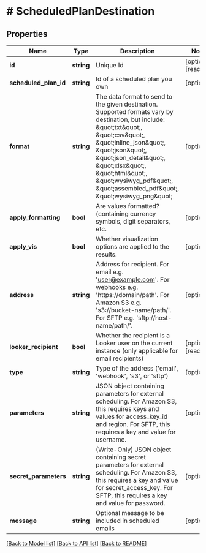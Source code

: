 # # ScheduledPlanDestination

## Properties

Name | Type | Description | Notes
------------ | ------------- | ------------- | -------------
**id** | **string** | Unique Id | [optional] [readonly]
**scheduled_plan_id** | **string** | Id of a scheduled plan you own | [optional]
**format** | **string** | The data format to send to the given destination. Supported formats vary by destination, but include: \&quot;txt\&quot;, \&quot;csv\&quot;, \&quot;inline_json\&quot;, \&quot;json\&quot;, \&quot;json_detail\&quot;, \&quot;xlsx\&quot;, \&quot;html\&quot;, \&quot;wysiwyg_pdf\&quot;, \&quot;assembled_pdf\&quot;, \&quot;wysiwyg_png\&quot; | [optional]
**apply_formatting** | **bool** | Are values formatted? (containing currency symbols, digit separators, etc. | [optional]
**apply_vis** | **bool** | Whether visualization options are applied to the results. | [optional]
**address** | **string** | Address for recipient. For email e.g. &#39;user@example.com&#39;. For webhooks e.g. &#39;https://domain/path&#39;. For Amazon S3 e.g. &#39;s3://bucket-name/path/&#39;. For SFTP e.g. &#39;sftp://host-name/path/&#39;. | [optional]
**looker_recipient** | **bool** | Whether the recipient is a Looker user on the current instance (only applicable for email recipients) | [optional] [readonly]
**type** | **string** | Type of the address (&#39;email&#39;, &#39;webhook&#39;, &#39;s3&#39;, or &#39;sftp&#39;) | [optional]
**parameters** | **string** | JSON object containing parameters for external scheduling. For Amazon S3, this requires keys and values for access_key_id and region. For SFTP, this requires a key and value for username. | [optional]
**secret_parameters** | **string** | (Write-Only) JSON object containing secret parameters for external scheduling. For Amazon S3, this requires a key and value for secret_access_key. For SFTP, this requires a key and value for password. | [optional]
**message** | **string** | Optional message to be included in scheduled emails | [optional]

[[Back to Model list]](../../README.md#models) [[Back to API list]](../../README.md#endpoints) [[Back to README]](../../README.md)
